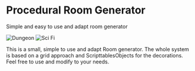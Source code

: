 # Procedural Room Generator
Simple and easy to use and adapt room generator

![Dungeon](https://user-images.githubusercontent.com/48390920/177016351-e67ede97-72a3-45f7-9e17-999762132007.png)
![Sci Fi](https://user-images.githubusercontent.com/48390920/177016354-c0f3d10d-40c7-4cd8-a261-a0e5b9413b96.png)

This is a small, simple to use and adapt Room generator.
The whole system is based on a grid approach and ScripttablesObjects for the decorations.
Feel free to use and modify to your needs.
